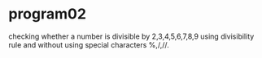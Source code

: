 # program02
checking whether a number is divisible by 2,3,4,5,6,7,8,9 using divisibility rule and without using special characters %,/,//.
 

